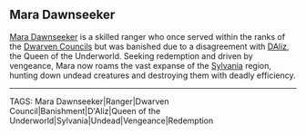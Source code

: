 ## Mara Dawnseeker

[Mara Dawnseeker](../People/Mara_Dawnseeker.md) is a skilled ranger who once served within the ranks of the [Dwarven Councils](Dwarven%20Councils.md) but was banished due to a disagreement with [DAliz](DAliz.md), the Queen of the Underworld. Seeking redemption and driven by vengeance, Mara now roams the vast expanse of the [Sylvania](../Places/Sylvania.md) region, hunting down undead creatures and destroying them with deadly efficiency. 


---
TAGS: Mara Dawnseeker|Ranger|Dwarven Council|Banishment|D'Aliz|Queen of the Underworld|Sylvania|Undead|Vengeance|Redemption

